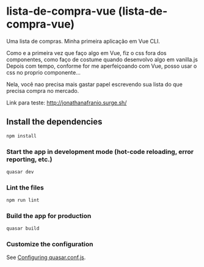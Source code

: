 # lista-de-compra-vue (lista-de-compra-vue)

Uma lista de compras. Minha primeira aplicação em Vue CLI.

Como e a primeira vez que faço algo em Vue, fiz o css fora dos componentes, como faço de costume quando desenvolvo algo em vanilla.js Depois com tempo, conforme for me aperfeiçoando com Vue, posso usar o css no proprio componente...

Nela, você nao precisa mais gastar papel escrevendo sua lista do que precisa compra no mercado.

Link para teste: http://jonathanafranio.surge.sh/


## Install the dependencies
```bash
npm install
```

### Start the app in development mode (hot-code reloading, error reporting, etc.)
```bash
quasar dev
```

### Lint the files
```bash
npm run lint
```

### Build the app for production
```bash
quasar build
```

### Customize the configuration
See [Configuring quasar.conf.js](https://quasar.dev/quasar-cli/quasar-conf-js).
